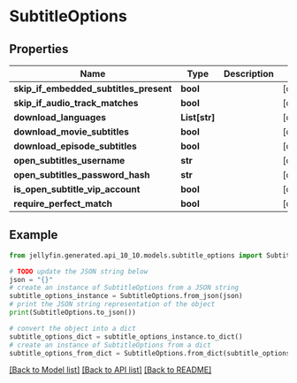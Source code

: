 # SubtitleOptions


## Properties

Name | Type | Description | Notes
------------ | ------------- | ------------- | -------------
**skip_if_embedded_subtitles_present** | **bool** |  | [optional] 
**skip_if_audio_track_matches** | **bool** |  | [optional] 
**download_languages** | **List[str]** |  | [optional] 
**download_movie_subtitles** | **bool** |  | [optional] 
**download_episode_subtitles** | **bool** |  | [optional] 
**open_subtitles_username** | **str** |  | [optional] 
**open_subtitles_password_hash** | **str** |  | [optional] 
**is_open_subtitle_vip_account** | **bool** |  | [optional] 
**require_perfect_match** | **bool** |  | [optional] 

## Example

```python
from jellyfin.generated.api_10_10.models.subtitle_options import SubtitleOptions

# TODO update the JSON string below
json = "{}"
# create an instance of SubtitleOptions from a JSON string
subtitle_options_instance = SubtitleOptions.from_json(json)
# print the JSON string representation of the object
print(SubtitleOptions.to_json())

# convert the object into a dict
subtitle_options_dict = subtitle_options_instance.to_dict()
# create an instance of SubtitleOptions from a dict
subtitle_options_from_dict = SubtitleOptions.from_dict(subtitle_options_dict)
```
[[Back to Model list]](../README.md#documentation-for-models) [[Back to API list]](../README.md#documentation-for-api-endpoints) [[Back to README]](../README.md)


